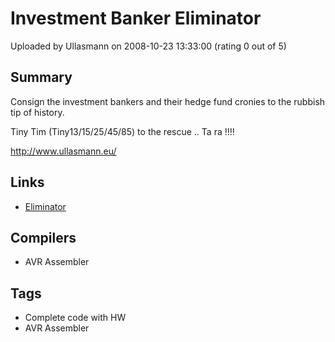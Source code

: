 # Investment Banker Eliminator

Uploaded by Ullasmann on 2008-10-23 13:33:00 (rating 0 out of 5)

## Summary

Consign the investment bankers and their hedge fund cronies to the rubbish tip of history.


Tiny Tim (Tiny13/15/25/45/85) to the rescue .. Ta ra !!!!


<http://www.ullasmann.eu/>

## Links

- [Eliminator](http://ullasmann.eu)

## Compilers

- AVR Assembler

## Tags

- Complete code with HW
- AVR Assembler
